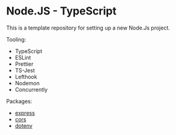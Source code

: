 # Node.JS - TypeScript

This is a template repository for setting up a new Node.Js project.

Tooling:

- TypeScript
- ESLint
- Prettier
- TS-Jest
- Lefthook
- Nodemon
- Concurrently

Packages:

- [express](https://www.npmjs.com/package/express)
- [cors](https://www.npmjs.com/package/cors)
- [dotenv](https://www.npmjs.com/package/dotenv)
